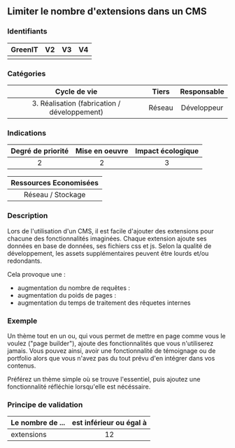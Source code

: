 ## Limiter le nombre d'extensions dans un CMS

### Identifiants

| GreenIT |  V2  |  V3  |  V4  |
|:-------:|:----:|:----:|:----:|
|      |   |   |      |

### Catégories

| Cycle de vie |  Tiers  |  Responsable  |
|:---------:|:----:|:----:|
| 3. Réalisation (fabrication / développement) | Réseau | Développeur |

### Indications

| Degré de priorité |      Mise en oeuvre       |  Impact écologique    |
|:-------------------:|:-------------------------:|:---------------------:|
| 2 | 2 | 3 |

|Ressources Economisées                                      |
|:----------------------------------------------------------:|
|  Réseau / Stockage  |

### Description

Lors de l'utilisation d'un CMS, il est facile d'ajouter des extensions pour chacune des fonctionnalités imaginées.
Chaque extension ajoute ses données en base de données, ses fichiers css et js. Selon la qualité de développement, les assets supplémentaires peuvent être lourds et/ou redondants.

Cela provoque une :
- augmentation du nombre de requêtes :
- augmentation du poids de pages :
- augmentation du temps de traitement des rêquetes internes


### Exemple

Un thème tout en un ou, qui vous permet de mettre en page comme vous le voulez ("page builder"), ajoute des fonctionnalités que vous n'utiliserez jamais.
Vous pouvez ainsi, avoir une fonctionnalité de témoignage ou de portfolio alors que vous n'avez pas du tout prévu d'en intégrer dans vos contenus.

Préférez un thème simple où se trouve l'essentiel, puis ajoutez une fonctionnalité réfléchie lorsqu'elle est nécéssaire.

### Principe de validation

| Le nombre de ...   | est inférieur ou égal à   |  
|-------------------|:-------------------------:|
|  extensions   |  12 |
